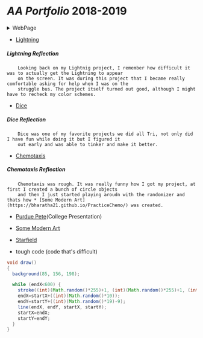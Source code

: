 # *AA Portfolio* 2018-2019
 <details>   
 <summary>WebPage</summary>
[Web Page](https://bharatha21.github.io/WebPageAashish/WebTest/Vacations.html)
        When I look back on my WebPage, it is really cool to see how I was able to display my cool photos from all 
        the vacations I have been on, on to a web page. This was a big step for my understanding on how much I can 
        do with java and html. It also made me realize how much I am capable of doing much more.
                </details>
      
* [Lightning](https://bharatha21.github.io/lightning2/)
##### Lightning Reflection
        Looking back on my Lightnig project, I remember how difficult it was to actually get the Lightning to appear
        on the screen. It was during this project that I became really comfortable asking for help when I was on the
        struggle bus. The project itself turned out good, although I might have to recheck my color schemes.
* [Dice](https://bharatha21.github.io/dice3/)
##### Dice Reflection
        Dice was one of my favorite projects we did all Tri, not only did I have fun while doing it but I figured it 
        out early and was able to tinker and make it better. 
* [Chemotaxis](https://bharatha21.github.io/chemotaxis4/)
#####  Chemotaxis Reflection
        Chemotaxis was rough. It was really funny how I got my project, at first I created a bunch of circle objects
        and then I just started playing aroudn with the randomizer and thats how * [Some Modern Art]  (https://bharatha21.github.io/PracticeChemo/) was created.   
* [Purdue Pete](https://docs.google.com/presentation/d/1dwFqulrfwr6D_06PPsU23uqHluj66n033EemwrsieE0/edit?usp=sharing)(College Presentation)
* [Some Modern Art](https://bharatha21.github.io/PracticeChemo/)
* [Starfield](https://bharatha21.github.io/starfield5/)

* tough code (code that's difficult)

```Java
void draw()
{
  background(85, 156, 198);

  while (endX<600) {
    stroke((int)(Math.random()*255)+1, (int)(Math.random()*255)+1, (int)(Math.random()*255)+1) ;
    endX=startX+((int)(Math.random()*10));
    endY=startY+((int)(Math.random()*19)-9);
    line(endX, endY, startX, startY);
    startX=endX;
    startY=endY;
  }
}
```
